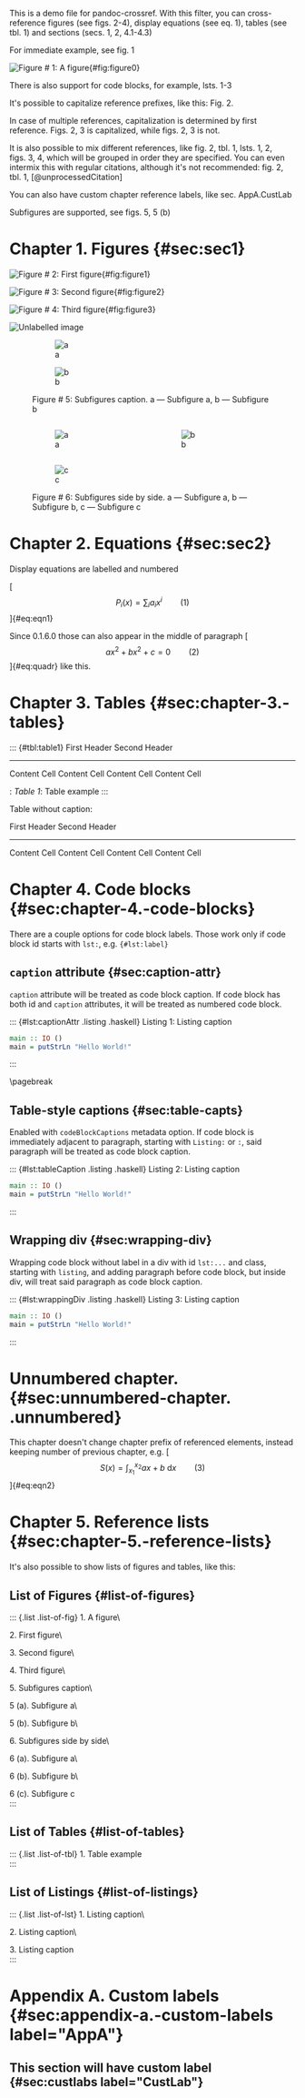 This is a demo file for pandoc-crossref. With this filter, you can
cross-reference figures (see figs. 2-4), display equations (see eq. 1),
tables (see tbl. 1) and sections (secs. 1, 2, 4.1-4.3)

For immediate example, see fig. 1

![Figure \# 1: A figure](img1.jpg){#fig:figure0}

There is also support for code blocks, for example, lsts. 1-3

It's possible to capitalize reference prefixes, like this: Fig. 2.

In case of multiple references, capitalization is determined by first
reference. Figs. 2, 3 is capitalized, while figs. 2, 3 is not.

It is also possible to mix different references, like fig. 2, tbl. 1,
lsts. 1, 2, figs. 3, 4, which will be grouped in order they are
specified. You can even intermix this with regular citations, although
it's not recommended: fig. 2, tbl. 1, [@unprocessedCitation]

You can also have custom chapter reference labels, like
sec. AppA.CustLab

Subfigures are supported, see figs. 5, 5 (b)

# Chapter 1. Figures {#sec:sec1}

![Figure \# 2: First figure](img1.jpg){#fig:figure1}

![Figure \# 3: Second figure](img2.jpg){#fig:figure2}

![Figure \# 4: Third figure](img3.jpg){#fig:figure3}

![Unlabelled image](img1.jpg)

<figure id="fig:subfigures" class="subfigures">
<figure>
<img src="img1.jpg" alt="a" />
<figcaption aria-hidden="true">a</figcaption>
</figure>
<figure id="fig:subfigureB">
<img src="img1.jpg" alt="b" />
<figcaption aria-hidden="true">b</figcaption>
</figure>
<figcaption><p>Figure # 5: Subfigures caption. a — Subfigure a, b —
Subfigure b</p></figcaption>
</figure>

<figure id="fig:subfigures-side-by-side" class="subfigures">
<div class="columns">
<div class="column" style="width:49.5%;">
<figure>
<img src="img1.jpg" alt="a" />
<figcaption aria-hidden="true">a</figcaption>
</figure>
</div><div class="column" style="width:49.5%;">
<figure>
<img src="img2.jpg" alt="b" />
<figcaption aria-hidden="true">b</figcaption>
</figure>
</div>
</div>
<figure>
<img src="img3.jpg" alt="c" />
<figcaption aria-hidden="true">c</figcaption>
</figure>
<figcaption><p>Figure # 6: Subfigures side by side. a — Subfigure a, b —
Subfigure b, c — Subfigure c</p></figcaption>
</figure>

# Chapter 2. Equations {#sec:sec2}

Display equations are labelled and numbered

[$$ P_i(x) = \sum_i a_i x^i \qquad{(1)}$$]{#eq:eqn1}

Since 0.1.6.0 those can also appear in the middle of paragraph
[$$a x^2 + b x^2 + c = 0\qquad{(2)}$$]{#eq:quadr} like this.

# Chapter 3. Tables {#sec:chapter-3.-tables}

::: {#tbl:table1}
  First Header   Second Header
  -------------- ---------------
  Content Cell   Content Cell
  Content Cell   Content Cell

  : *Table 1*: Table example
:::

Table without caption:

  First Header   Second Header
  -------------- ---------------
  Content Cell   Content Cell
  Content Cell   Content Cell

# Chapter 4. Code blocks {#sec:chapter-4.-code-blocks}

There are a couple options for code block labels. Those work only if
code block id starts with `lst:`, e.g. `{#lst:label}`

## `caption` attribute {#sec:caption-attr}

`caption` attribute will be treated as code block caption. If code block
has both id and `caption` attributes, it will be treated as numbered
code block.

::: {#lst:captionAttr .listing .haskell}
Listing 1: Listing caption

``` haskell
main :: IO ()
main = putStrLn "Hello World!"
```
:::

\pagebreak

## Table-style captions {#sec:table-capts}

Enabled with `codeBlockCaptions` metadata option. If code block is
immediately adjacent to paragraph, starting with `Listing:` or `:`, said
paragraph will be treated as code block caption.

::: {#lst:tableCaption .listing .haskell}
Listing 2: Listing caption

``` haskell
main :: IO ()
main = putStrLn "Hello World!"
```
:::

## Wrapping div {#sec:wrapping-div}

Wrapping code block without label in a div with id `lst:...` and class,
starting with `listing`, and adding paragraph before code block, but
inside div, will treat said paragraph as code block caption.

::: {#lst:wrappingDiv .listing .haskell}
Listing 3: Listing caption

``` haskell
main :: IO ()
main = putStrLn "Hello World!"
```
:::

# Unnumbered chapter. {#sec:unnumbered-chapter. .unnumbered}

This chapter doesn't change chapter prefix of referenced elements,
instead keeping number of previous chapter, e.g.
[$$ S(x) = \int_{x_1}^{x_2} a x+b \  \mathrm{d}x \qquad{(3)}$$]{#eq:eqn2}

# Chapter 5. Reference lists {#sec:chapter-5.-reference-lists}

It's also possible to show lists of figures and tables, like this:

## List of Figures {#list-of-figures}

::: {.list .list-of-fig}
1\. A figure\

2\. First figure\

3\. Second figure\

4\. Third figure\

5\. Subfigures caption\

5 (a). Subfigure a\

5 (b). Subfigure b\

6\. Subfigures side by side\

6 (a). Subfigure a\

6 (b). Subfigure b\

6 (c). Subfigure c\
:::

## List of Tables {#list-of-tables}

::: {.list .list-of-tbl}
1\. Table example\
:::

## List of Listings {#list-of-listings}

::: {.list .list-of-lst}
1\. Listing caption\

2\. Listing caption\

3\. Listing caption\
:::

# Appendix A. Custom labels {#sec:appendix-a.-custom-labels label="AppA"}

## This section will have custom label {#sec:custlabs label="CustLab"}

